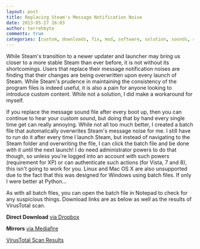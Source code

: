 ```yaml
---
layout: post
title: Replacing Steam's Message Notification Noise
date: 2013-05-27 16:03
author: terrehbyte
comments: true
categories: [custom, downloads, fix, mod, software, solution, sounds, steam, workaround]
---
```

While Steam's transition to a newer updater and launcher may bring us closer to a more stable Steam than ever before, it is not without its shortcomings. Users that replace their message notification noises are finding that their changes are being overwritten upon every launch of Steam. While Steam's prudence in maintaining the consistency of the program files is indeed useful, it is also a pain for anyone looking to introduce custom content. While not a solution, I did make a workaround for myself.

If you replace the message sound file after every boot up, then you can continue to hear your custom sound, but doing that by hand every single time get can really annoying. While not all too much better, I created a batch file that automatically overwrites Steam's message noise for me. I still have to run do it after every time I launch Steam, but instead of navigating to the Steam folder and overwriting the file, I can click the batch file and be done with it until the next launch! I do need administrator powers to do that though, so unless you're logged into an account with such powers (requirement for XP) or can authenticate such actions (for Vista, 7 and 8), this isn't going to work for you. Linux and Mac OS X are also unsupported due to the fact that this was designed for Windows using batch files. If only I were better at Python...

As with all batch files, you can open the batch file in Notepad to check for any suspicious things. Download links are as below as well as the results of VirusTotal scan.

<strong>Direct Download</strong>
<a href="https://www.dropbox.com/s/f1odfprke4y7uu6/Steam%20Custom%20Sound%20System.zip" target="_blank">via Dropbox</a>

<strong>Mirrors</strong>
<a href="http://www.mediafire.com/download/6ljoaadbgp2z3rc/Steam_Custom_Sound_System.zip" target="_blank">via Mediafire</a>

<a href="https://www.virustotal.com/en/file/b652939d10e46d3ce2a5961a50e07357f4f2af1ca8e916af858c94bb4dd97666/analysis/1369704951/" target="_blank">VirusTotal Scan Results</a>
